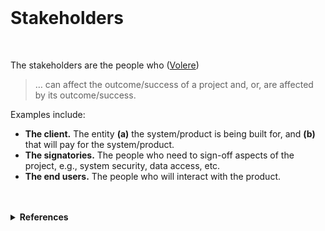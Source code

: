 <br>

# Stakeholders

<br>

The stakeholders are the people who (<a href="https://homepages.laas.fr/kader/Robertson.pdf" target="_blank">Volere</a>)

<blockquote>
    … can affect the outcome/success of a project and, or, are affected by its outcome/success.
</blockquote>

Examples include:

<ul class="disc">
    <li class="disc"><b>The client.</b>  The entity <b>(a)</b> the system/product is being built for, and <b>(b)</b> that will pay for the system/product.</li>
    <li class="disc"><b>The signatories.</b>  The people who need to sign-off aspects of the project, e.g., system security, data access, etc.</li>
    <li class="disc"><b>The end users.</b>  The people who will interact with the product.</li>
</ul>

<br>
<br>

<details><summary><b>References</b></summary>
<ol class="numeric">
    <li class="numeric"><a href="https://pubs.opengroup.org/architecture/togaf9-doc/arch/chap21.html" target="_blank">Stakeholder Management</a>, Chapter 21, The Open Group Architecture Framework (TOGAF) Standard, Version 9.2</li>
    <li class="numeric"><a href="https://www.pmi.org/learning/library/stakeholder-management-plan-6090" target="_blank">Got stake?</a>, by Forman, J. B. & Discenza, R., 2012</li>
</ol>
</details>

<br>
<br>

<br>
<br>

<br>
<br>

<br>
<br>
